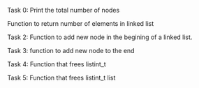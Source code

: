 Task 0: Print the total number of nodes

Function to return number of elements in linked list

Task 2: Function to add new node in the begining of a linked list.

Task 3: function to add new node to the end

Task 4: Function that frees listint_t

Task 5: Function that frees listint_t list
